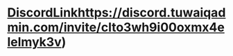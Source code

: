 # [DiscordLink](https://discord.tuwaiqadmin.com/invite/clto3wh9i00oxmx4elelmyk3v)https://discord.tuwaiqadmin.com/invite/clto3wh9i00oxmx4elelmyk3v)
